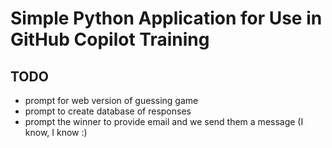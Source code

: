 # Simple Python Application for Use in GitHub Copilot Training

## TODO

- prompt for web version of guessing game
- prompt to create database of responses
- prompt the winner to provide email and we send them a message (I know, I know :)